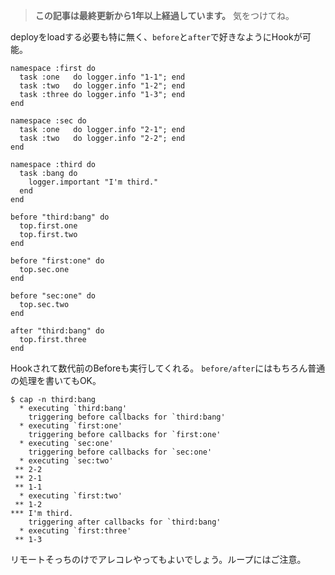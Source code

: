 <!-- too_old -->
> **この記事は最終更新から1年以上経過しています。** 気をつけてね。

deployをloadする必要も特に無く、`before`と`after`で好きなようにHookが可能。

```ruby:Capfile
namespace :first do
  task :one   do logger.info "1-1"; end
  task :two   do logger.info "1-2"; end
  task :three do logger.info "1-3"; end
end

namespace :sec do
  task :one   do logger.info "2-1"; end
  task :two   do logger.info "2-2"; end
end

namespace :third do
  task :bang do
    logger.important "I'm third."
  end
end

before "third:bang" do
  top.first.one
  top.first.two
end

before "first:one" do
  top.sec.one
end

before "sec:one" do
  top.sec.two
end

after "third:bang" do
  top.first.three
end
```

Hookされて数代前のBeforeも実行してくれる。
`before/after`にはもちろん普通の処理を書いてもOK。

```Shell:CLI_output
$ cap -n third:bang 
  * executing `third:bang'
    triggering before callbacks for `third:bang'
  * executing `first:one'
    triggering before callbacks for `first:one'
  * executing `sec:one'
    triggering before callbacks for `sec:one'
  * executing `sec:two'
 ** 2-2
 ** 2-1
 ** 1-1
  * executing `first:two'
 ** 1-2
*** I'm third.
    triggering after callbacks for `third:bang'
  * executing `first:three'
 ** 1-3
```

リモートそっちのけでアレコレやってもよいでしょう。ループにはご注意。
